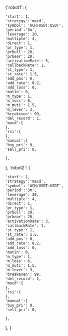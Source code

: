 {'robot1': {

    'start': 1,
    'strategy':'macd',
    'symbol': 'ACH/USDT:USDT',
    'period':'3m',
    'leverage': 20,
    'multiple': 4,
    'direct': 1,
    'pr_type': 1,
    'prbull': 20,
    'prbear': 20,
    'activationRate': 3,
    'callbackRate': 1,
    'st_type': 1,
    'st_rate': 1.5,
    'add_pos': 0,
    'add_rate': 0.2,
    'add_loss': 0,
    'matin': 0,
    'm_type': 1,
    'm_loss': 6,
    'm_muti': 1.5,
    'm_lever': 3,
    'breakeven': 99,
    'del_record': 1,
    'macd':{
    },
    'rsi':{
    },
    'manual':{
    'buy_pri': 0,
    'sell_pri': 0,
    
    },
},
'robot2': {

    'start': 1,
    'strategy':'macd',
    'symbol': 'ACH/USDT:USDT',
    'period':'3m',
    'leverage': 20,
    'multiple': 4,
    'direct': 1,
    'pr_type': 1,
    'prbull': 20,
    'prbear': 20,
    'activationRate': 3,
    'callbackRate': 1,
    'st_type': 1,
    'st_rate': 1.5,
    'add_pos': 0,
    'add_rate': 0.2,
    'add_loss': 0,
    'matin': 0,
    'm_type': 1,
    'm_loss': 6,
    'm_muti': 1.5,
    'm_lever': 3,
    'breakeven': 99,
    'del_record': 1,
    'macd':{
    },
    'rsi':{
    },
    'manual':{
    'buy_pri': 0,
    'sell_pri': 0,
    
    },    
},
}
